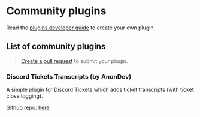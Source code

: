 # Community plugins

Read the [plugins developer guide](../../developers/plugins) to create your own plugin.

## List of community plugins

> [Create a pull request](https://github.com/discord-tickets/docs/compare) to submit your plugin.


### Discord Tickets Transcripts (by AnonDev)
A simple plugin for Discord Tickets which adds ticket transcripts (with ticket close logging).

Github repo: [here](https://github.com/AnonDev-org/discord-tickets_transcripts)
